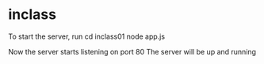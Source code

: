 # inclass

To start the server, run
         cd inclass01
         node app.js
  
Now the server starts listening on port 80
The server will be up and running

